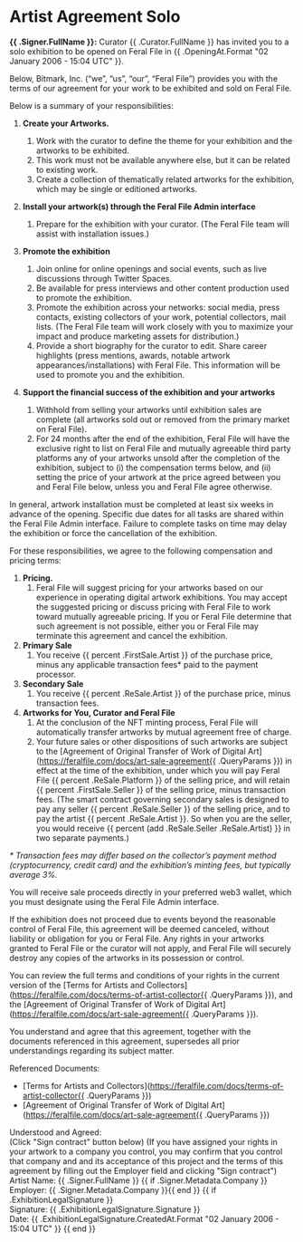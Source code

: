 # Artist Agreement Solo

**{{ .Signer.FullName }}:**
Curator {{ .Curator.FullName }} has invited you to a solo exhibition to be opened on Feral File in {{ .OpeningAt.Format "02 January 2006 - 15:04 UTC" }}.

Below, Bitmark, Inc. (“we”, “us”, “our”, “Feral File”) provides you with the terms of our agreement for your work to be exhibited and sold on Feral File.

Below is a summary of your responsibilities:

1. **Create your Artworks.**
   1. Work with the curator to define the theme for your exhibition and the artworks to be exhibited.
   1. This work must not be available anywhere else, but it can be related to existing work.
   1. Create a collection of thematically related artworks for the exhibition, which may be single or editioned artworks.

1. **Install your artwork(s) through the Feral File Admin interface**
   1. Prepare for the exhibition with your curator. (The Feral File team will assist with installation issues.)

1. **Promote the exhibition**
   1. Join online for online openings and social events, such as live discussions through Twitter Spaces.
   1. Be available for press interviews and other content production used to promote the exhibition.
   1. Promote the exhibition across your networks: social media, press contacts, existing collectors of your work, potential collectors, mail lists. (The Feral File team will work closely with you to maximize your impact and produce marketing assets for distribution.)
   1. Provide a short biography for the curator to edit. Share career highlights (press mentions, awards, notable artwork appearances/installations) with Feral File. This information will be used to promote you and the exhibition.

1. **Support the financial success of the exhibition and your artworks**
   1. Withhold from selling your artworks until exhibition sales are complete (all artworks sold out or removed from the primary market on Feral File).
   1. For 24 months after the end of the exhibition, Feral File will have the exclusive right to list on Feral File and mutually agreeable third party platforms any of your artworks unsold after the completion of the exhibition, subject to (i) the compensation terms below, and (ii) setting the price of your artwork at the price agreed between you and Feral File below, unless you and Feral File agree otherwise.


In general, artwork installation must be completed at least six weeks in advance of the opening. Specific due dates for all tasks are shared within the Feral File Admin interface. Failure to complete tasks on time may delay the exhibition or force the cancellation of the exhibition.

For these responsibilities, we agree to the following compensation and pricing terms:

1. **Pricing.**
   1. Feral File will suggest pricing for your artworks based on our experience in operating digital artwork exhibitions. You may accept the suggested pricing or discuss pricing with Feral File to work toward mutually agreeable pricing. If you or Feral File determine that such agreement is not possible, either you or Feral File may terminate this agreement and cancel the exhibition.
1. **Primary Sale**
   1. You receive {{ percent .FirstSale.Artist }} of the purchase price, minus any applicable transaction fees\* paid to the payment processor.
1. **Secondary Sale**
   1. You receive {{ percent .ReSale.Artist }} of the purchase price, minus transaction fees.
1. **Artworks for You, Curator and Feral File**
   1. At the conclusion of the NFT minting process, Feral File will automatically transfer artworks by mutual agreement free of charge.
   1. Your future sales or other dispositions of such artworks are subject to the [Agreement of Original Transfer of Work of Digital Art](https://feralfile.com/docs/art-sale-agreement{{ .QueryParams }}) in effect at the time of the exhibition, under which you will pay Feral File {{ percent .ReSale.Platform }} of the selling price, and will retain {{ percent .FirstSale.Seller }} of the selling price, minus transaction fees. (The smart contract governing secondary sales is designed to pay any seller {{ percent .ReSale.Seller }} of the selling price, and to pay the artist {{ percent .ReSale.Artist }}. So when you are the seller, you would receive {{ percent (add .ReSale.Seller .ReSale.Artist) }} in two separate payments.)

_\* Transaction fees may differ based on the collector’s payment method (cryptocurrency, credit card) and the exhibition’s minting fees, but typically average 3%._

You will receive sale proceeds directly in your preferred web3 wallet, which you must designate using the Feral File Admin interface.

If the exhibition does not proceed due to events beyond the reasonable control of Feral File, this agreement will be deemed canceled, without liability or obligation for you or Feral File. Any rights in your artworks granted to Feral File or the curator will not apply, and Feral File will securely destroy any copies of the artworks in its possession or control.

You can review the full terms and conditions of your rights in the current version of the [Terms for Artists and Collectors](https://feralfile.com/docs/terms-of-artist-collector{{ .QueryParams }}), and the [Agreement of Original Transfer of Work of Digital Art](https://feralfile.com/docs/art-sale-agreement{{ .QueryParams }}).

You understand and agree that this agreement, together with the documents referenced in this agreement, supersedes all prior understandings regarding its subject matter.

Referenced Documents:
- [Terms for Artists and Collectors](https://feralfile.com/docs/terms-of-artist-collector{{ .QueryParams }})
- [Agreement of Original Transfer of Work of Digital Art](https://feralfile.com/docs/art-sale-agreement{{ .QueryParams }})

Understood and Agreed:
<br>(Click "Sign contract" button below) (If you have assigned your rights in your artwork to a company you control, you may confirm that you control that company and and its acceptance of this project and the terms of this agreement by filling out the Employer field and clicking "Sign contract")
<br>Artist Name: {{ .Signer.FullName }}
{{ if .Signer.Metadata.Company }}
<br>Employer: {{ .Signer.Metadata.Company }}{{ end }}
{{ if .ExhibitionLegalSignature }}
<br>Signature: {{ .ExhibitionLegalSignature.Signature }}
<br>Date: {{ .ExhibitionLegalSignature.CreatedAt.Format "02 January 2006 - 15:04 UTC" }}
{{ end }}
